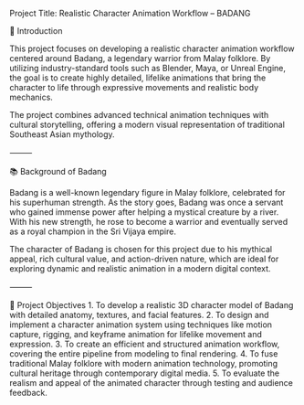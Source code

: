 Project Title: Realistic Character Animation Workflow – BADANG

📝 Introduction

This project focuses on developing a realistic character animation workflow centered around Badang, a legendary warrior from Malay folklore. By utilizing industry-standard tools such as Blender, Maya, or Unreal Engine, the goal is to create highly detailed, lifelike animations that bring the character to life through expressive movements and realistic body mechanics.

The project combines advanced technical animation techniques with cultural storytelling, offering a modern visual representation of traditional Southeast Asian mythology.

⸻

📚 Background of Badang

Badang is a well-known legendary figure in Malay folklore, celebrated for his superhuman strength. As the story goes, Badang was once a servant who gained immense power after helping a mystical creature by a river. With his new strength, he rose to become a warrior and eventually served as a royal champion in the Sri Vijaya empire.

The character of Badang is chosen for this project due to his mythical appeal, rich cultural value, and action-driven nature, which are ideal for exploring dynamic and realistic animation in a modern digital context.

⸻

🎯 Project Objectives
	1.	To develop a realistic 3D character model of Badang with detailed anatomy, textures, and facial features.
	2.	To design and implement a character animation system using techniques like motion capture, rigging, and keyframe animation for lifelike movement and expression.
	3.	To create an efficient and structured animation workflow, covering the entire pipeline from modeling to final rendering.
	4.	To fuse traditional Malay folklore with modern animation technology, promoting cultural heritage through contemporary digital media.
	5.	To evaluate the realism and appeal of the animated character through testing and audience feedback.
